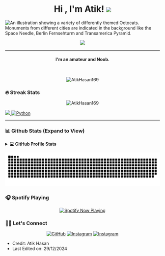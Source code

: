 
<h1 align="center">Hi , I'm Atik! <img src="https://telegra.ph/file/e5ae04a70cdf3a7763c79.jpg" width="35"></h1>

![An illustration showing a variety of differently themed Octocats. Monuments from different cities are indicated in the background like the Space Needle, Berlin Fernsehturm and Transamerica Pyramid.](https://telegra.ph/file/553085c5e558b0e4b9cae.jpg)

<p align="center">
  <a href="https://github.com/AtikHasan169/readme-typing-svg"><img src="https://readme-typing-svg.herokuapp.com?lines=Im+Just+Noob;But+I+will+Keep+Learning;I%20|%20Like%20|%20CODING%20:);lets%20study;Together%2Acumalaka%20:)%20:)&center=true&width=500&height=50"></a>
</p>
<hr/>
<h4 align="center">I'm an amateur and Noob.</h4>
<br>
<p align="center"> <img src="https://komarev.com/ghpvc/?username=AtikHasan169&label=Profile%20views&color=0e75b6&style=plastic" alt="AtikHasan169" /> </p>



### 🔥 Streak Stats
<p align="center"><img src="https://github-readme-streak-stats.herokuapp.com/?user=atikhasan169&theme=algolia" alt="AtikHasan169"  /></p>

<p align="left"> 


   
   <a href="https://www.youtube.com/@ARAtik169"><img width="83" hight="100" src="https://cdn.icon-icons.com/icons2/2530/PNG/512/whatsapp_button_icon_151832.png">
   <a href="https://www.python.org" target="_blank">
    <img alt="Python" src="https://img.shields.io/badge/Python%20-%2314354C.svg?logo=python&logoColor=white">
  </a>

</p>



------

### 📊 Github Stats (Expand to View) 


<details> 
  <summary><b>💻 GitHub Profile Stats</b></summary>
  <br/>
  <p align="center">
    <a href="https://github.com/ARAtik169/github-readme-stats"><img alt="Atik Hasan's Github Stats" src="https://github-readme-stats.vercel.app/api?username=atikhasan169&show_icons=true&count_private=false&theme=algolia" height="192px"/></a>
<br/>
  &nbsp;
	  <img src="https://github-readme-stats.vercel.app/api/top-langs?username=AtikHasan169&show_icons=true&locale=en&layout=compact&theme=algolia" alt="eabdalmufid" height="192px"/>
  <br/>
<br/>
  <b>Note:</b> Top languages is only a metric of the languages my public code consists of and doesn't reflect experience or skill level.
  </p>
</details>

</details>

<p align="center">
<img src="https://github.com/Platane/snk/raw/output/github-contribution-grid-snake.svg" alt="nz" width="700"/>
</p>

### 🎧 Spotify Playing

<p align="center">
  <a href="https://open.spotify.com/user/hbv7yzic965h9y82w194av0cz" target="_blank"><img src="https://now-playing-on-spotify.vercel.app/api/spotify" alt="Spotify Now Playing" width="350"/></a>
</p>

### 🙋‍♀️ Let's Connect
<p align="center">
	<a href="https://github.com/AtikHasan169/"><img src="https://img.icons8.com/bubbles/50/000000/github.png" alt="GitHub"/></a>
  	<a href="https://www.facebook.com/ARAtik169"><img src="https://img.icons8.com/bubbles/50/000000/facebook.png" alt="Instagram"/></a>
	<a href="https://www.instagram.com/Atikhasan_169"><img src="https://img.icons8.com/bubbles/50/000000/instagram.png" alt="Instagram"/></a>
	
</p>



* Credit: Atik Hasan
* Last Edited on: 29/12/2024




